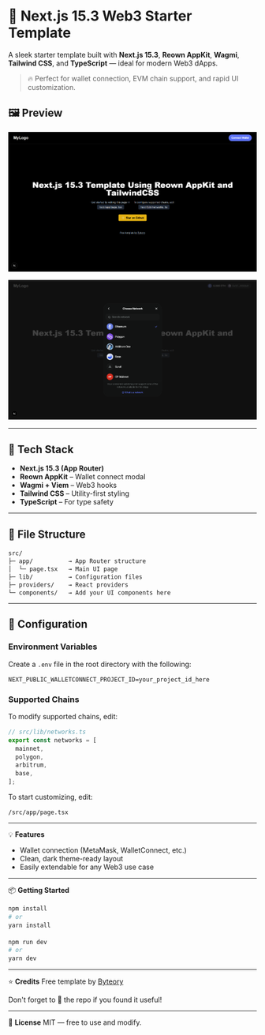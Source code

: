 # 🧪 Next.js 15.3 Web3 Starter Template

A sleek starter template built with **Next.js 15.3**, **Reown AppKit**, **Wagmi**, **Tailwind CSS**, and **TypeScript** — ideal for modern Web3 dApps.

> 🔥 Perfect for wallet connection, EVM chain support, and rapid UI customization.

## 🖼️ Preview

![Preview](public/preview.png)

![Supported Chains](public/chains.png)

---

## 🚀 Tech Stack

* **Next.js 15.3 (App Router)**
* **Reown AppKit** – Wallet connect modal
* **Wagmi + Viem** – Web3 hooks
* **Tailwind CSS** – Utility-first styling
* **TypeScript** – For type safety

---

## 📂 File Structure

```
src/
├─ app/          → App Router structure
│  └─ page.tsx   → Main UI page
├─ lib/          → Configuration files
├─ providers/    → React providers
└─ components/   → Add your UI components here
```

---

## 🔧 Configuration

### Environment Variables

Create a `.env` file in the root directory with the following:

```
NEXT_PUBLIC_WALLETCONNECT_PROJECT_ID=your_project_id_here
```

### Supported Chains

To modify supported chains, edit:

```typescript
// src/lib/networks.ts
export const networks = [
  mainnet,
  polygon,
  arbitrum,
  base,
];
```

To start customizing, edit:

```
/src/app/page.tsx
```

---

💡 **Features**

* Wallet connection (MetaMask, WalletConnect, etc.)
* Clean, dark theme-ready layout
* Easily extendable for any Web3 use case

---

📦 **Getting Started**

```bash
npm install
# or
yarn install

npm run dev
# or
yarn dev
```

---

⭐ **Credits**
Free template by [Byteory](https://byteory.com)

Don't forget to 🌟 the repo if you found it useful!

---

📜 **License**
MIT — free to use and modify.
